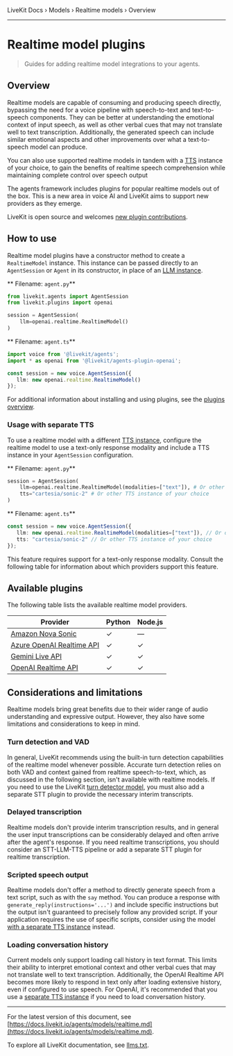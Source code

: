 LiveKit Docs › Models › Realtime models › Overview

---

# Realtime model plugins

> Guides for adding realtime model integrations to your agents.

## Overview

Realtime models are capable of consuming and producing speech directly, bypassing the need for a voice pipeline with speech-to-text and text-to-speech components. They can be better at understanding the emotional context of input speech, as well as other verbal cues that may not translate well to text transcription. Additionally, the generated speech can include similar emotional aspects and other improvements over what a text-to-speech model can produce.

You can also use supported realtime models in tandem with a [TTS](https://docs.livekit.io/agents/models/tts.md) instance of your choice, to gain the benefits of realtime speech comprehension while maintaining complete control over speech output

The agents framework includes plugins for popular realtime models out of the box. This is a new area in voice AI and LiveKit aims to support new providers as they emerge.

LiveKit is open source and welcomes [new plugin contributions](https://docs.livekit.io/agents/models.md#contribute).

## How to use

Realtime model plugins have a constructor method to create a `RealtimeModel` instance. This instance can be passed directly to an `AgentSession` or `Agent` in its constructor, in place of an [LLM instance](https://docs.livekit.io/agents/models/llm.md).

** Filename: `agent.py`**

```python
from livekit.agents import AgentSession
from livekit.plugins import openai

session = AgentSession(
    llm=openai.realtime.RealtimeModel()
)

```

** Filename: `agent.ts`**

```typescript
import voice from '@livekit/agents';
import * as openai from '@livekit/agents-plugin-openai';

const session = new voice.AgentSession({
   llm: new openai.realtime.RealtimeModel()
});

```

For additional information about installing and using plugins, see the [plugins overview](https://docs.livekit.io/agents/models.md#plugins).

### Usage with separate TTS

To use a realtime model with a different [TTS instance](https://docs.livekit.io/agents/models/tts.md), configure the realtime model to use a text-only response modality and include a TTS instance in your `AgentSession` configuration.

** Filename: `agent.py`**

```python
session = AgentSession(
    llm=openai.realtime.RealtimeModel(modalities=["text"]), # Or other realtime model plugin
    tts="cartesia/sonic-2" # Or other TTS instance of your choice
)

```

** Filename: `agent.ts`**

```typescript
const session = new voice.AgentSession({
   llm: new openai.realtime.RealtimeModel(modalities=["text"]), // Or other realtime model plugin
   tts: "cartesia/sonic-2" // Or other TTS instance of your choice
});

```

This feature requires support for a text-only response modality. Consult the following table for information about which providers support this feature.

## Available plugins

The following table lists the available realtime model providers.

| Provider | Python | Node.js |
| -------- | ------ | ------- |
| [Amazon Nova Sonic](https://docs.livekit.io/agents/models/realtime/plugins/nova-sonic.md) | ✓ | — |
| [Azure OpenAI Realtime API](https://docs.livekit.io/agents/models/realtime/plugins/azure-openai.md) | ✓ | ✓ |
| [Gemini Live API](https://docs.livekit.io/agents/models/realtime/plugins/gemini.md) | ✓ | ✓ |
| [OpenAI Realtime API](https://docs.livekit.io/agents/models/realtime/plugins/openai.md) | ✓ | ✓ |

## Considerations and limitations

Realtime models bring great benefits due to their wider range of audio understanding and expressive output. However, they also have some limitations and considerations to keep in mind.

### Turn detection and VAD

In general, LiveKit recommends using the built-in turn detection capabilities of the realtime model whenever possible. Accurate turn detection relies on both VAD and context gained from realtime speech-to-text, which, as discussed in the following section, isn't available with realtime models. If you need to use the LiveKit [turn detector model](https://docs.livekit.io/agents/build/turns/turn-detector.md), you must also add a separate STT plugin to provide the necessary interim transcripts.

### Delayed transcription

Realtime models don't provide interim transcription results, and in general the user input transcriptions can be considerably delayed and often arrive after the agent's response. If you need realtime transcriptions, you should consider an STT-LLM-TTS pipeline or add a separate STT plugin for realtime transcription.

### Scripted speech output

Realtime models don't offer a method to directly generate speech from a text script, such as with the `say` method. You can produce a response with `generate_reply(instructions='...')` and include specific instructions but the output isn't guaranteed to precisely follow any provided script. If your application requires the use of specific scripts, consider using the model [with a separate TTS instance](#separate-tts) instead.

### Loading conversation history

Current models only support loading call history in text format. This limits their ability to interpret emotional context and other verbal cues that may not translate well to text transcription. Additionally, the OpenAI Realtime API becomes more likely to respond in text only after loading extensive history, even if configured to use speech. For OpenAI, it's recommended that you use a [separate TTS instance](#separate-tts) if you need to load conversation history.

---


For the latest version of this document, see [https://docs.livekit.io/agents/models/realtime.md](https://docs.livekit.io/agents/models/realtime.md).

To explore all LiveKit documentation, see [llms.txt](https://docs.livekit.io/llms.txt).